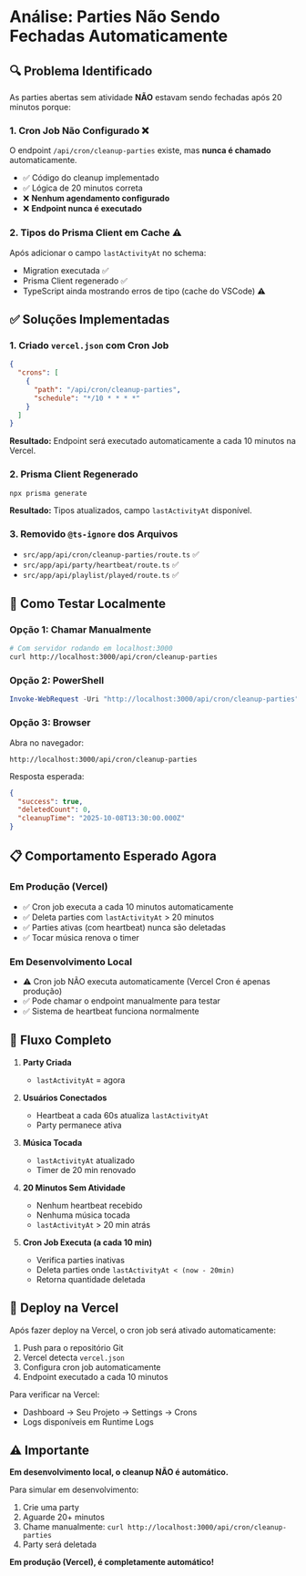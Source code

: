 # Análise: Parties Não Sendo Fechadas Automaticamente

## 🔍 Problema Identificado

As parties abertas sem atividade **NÃO** estavam sendo fechadas após 20 minutos porque:

### 1. **Cron Job Não Configurado** ❌
O endpoint `/api/cron/cleanup-parties` existe, mas **nunca é chamado** automaticamente.

- ✅ Código do cleanup implementado
- ✅ Lógica de 20 minutos correta
- ❌ **Nenhum agendamento configurado**
- ❌ **Endpoint nunca é executado**

### 2. **Tipos do Prisma Client em Cache** ⚠️
Após adicionar o campo `lastActivityAt` no schema:
- Migration executada ✅
- Prisma Client regenerado ✅
- TypeScript ainda mostrando erros de tipo (cache do VSCode) ⚠️

## ✅ Soluções Implementadas

### 1. Criado `vercel.json` com Cron Job
```json
{
  "crons": [
    {
      "path": "/api/cron/cleanup-parties",
      "schedule": "*/10 * * * *"
    }
  ]
}
```

**Resultado:** Endpoint será executado automaticamente a cada 10 minutos na Vercel.

### 2. Prisma Client Regenerado
```bash
npx prisma generate
```

**Resultado:** Tipos atualizados, campo `lastActivityAt` disponível.

### 3. Removido `@ts-ignore` dos Arquivos
- `src/app/api/cron/cleanup-parties/route.ts` ✅
- `src/app/api/party/heartbeat/route.ts` ✅
- `src/app/api/playlist/played/route.ts` ✅

## 🧪 Como Testar Localmente

### Opção 1: Chamar Manualmente
```bash
# Com servidor rodando em localhost:3000
curl http://localhost:3000/api/cron/cleanup-parties
```

### Opção 2: PowerShell
```powershell
Invoke-WebRequest -Uri "http://localhost:3000/api/cron/cleanup-parties" -Method GET
```

### Opção 3: Browser
Abra no navegador:
```
http://localhost:3000/api/cron/cleanup-parties
```

Resposta esperada:
```json
{
  "success": true,
  "deletedCount": 0,
  "cleanupTime": "2025-10-08T13:30:00.000Z"
}
```

## 📋 Comportamento Esperado Agora

### Em Produção (Vercel)
- ✅ Cron job executa a cada 10 minutos automaticamente
- ✅ Deleta parties com `lastActivityAt` > 20 minutos
- ✅ Parties ativas (com heartbeat) nunca são deletadas
- ✅ Tocar música renova o timer

### Em Desenvolvimento Local
- ⚠️ Cron job NÃO executa automaticamente (Vercel Cron é apenas produção)
- ✅ Pode chamar o endpoint manualmente para testar
- ✅ Sistema de heartbeat funciona normalmente

## 🔄 Fluxo Completo

1. **Party Criada**
   - `lastActivityAt` = agora

2. **Usuários Conectados**
   - Heartbeat a cada 60s atualiza `lastActivityAt`
   - Party permanece ativa

3. **Música Tocada**
   - `lastActivityAt` atualizado
   - Timer de 20 min renovado

4. **20 Minutos Sem Atividade**
   - Nenhum heartbeat recebido
   - Nenhuma música tocada
   - `lastActivityAt` > 20 min atrás

5. **Cron Job Executa (a cada 10 min)**
   - Verifica parties inativas
   - Deleta parties onde `lastActivityAt < (now - 20min)`
   - Retorna quantidade deletada

## 🚀 Deploy na Vercel

Após fazer deploy na Vercel, o cron job será ativado automaticamente:

1. Push para o repositório Git
2. Vercel detecta `vercel.json`
3. Configura cron job automaticamente
4. Endpoint executado a cada 10 minutos

Para verificar na Vercel:
- Dashboard → Seu Projeto → Settings → Crons
- Logs disponíveis em Runtime Logs

## ⚠️ Importante

**Em desenvolvimento local, o cleanup NÃO é automático.**

Para simular em desenvolvimento:
1. Crie uma party
2. Aguarde 20+ minutos
3. Chame manualmente: `curl http://localhost:3000/api/cron/cleanup-parties`
4. Party será deletada

**Em produção (Vercel), é completamente automático!**

